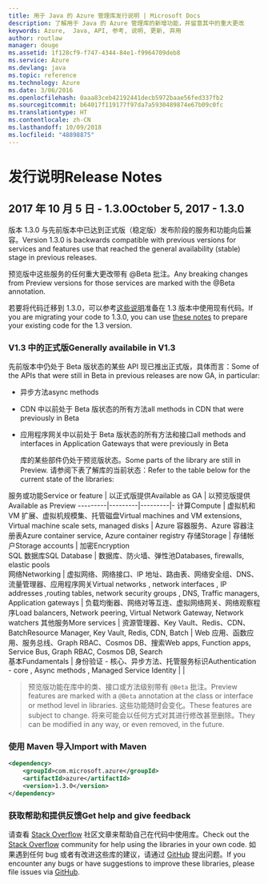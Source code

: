 ```yaml
---
title: 用于 Java 的 Azure 管理库发行说明 | Microsoft Docs
description: 了解用于 Java 的 Azure 管理库的新增功能，并留意其中的重大更改
keywords: Azure,  Java, API, 参考, 说明, 更新, 弃用
author: routlaw
manager: douge
ms.assetid: 1f128cf9-f747-4344-84e1-f9964709deb8
ms.service: Azure
ms.devlang: java
ms.topic: reference
ms.technology: Azure
ms.date: 3/06/2016
ms.openlocfilehash: 0aaa83ceb42192441decb5972baae56fed337fb2
ms.sourcegitcommit: b64017f119177f97da7a5930489874e67b09c0fc
ms.translationtype: HT
ms.contentlocale: zh-CN
ms.lasthandoff: 10/09/2018
ms.locfileid: "48898875"
---
```

# <a name="release-notes"></a><span data-ttu-id="90fdb-104">发行说明</span><span class="sxs-lookup"><span data-stu-id="90fdb-104">Release Notes</span></span> 

## <a name="october-5-2017---130"></a><span data-ttu-id="90fdb-105">2017 年 10 月 5 日 - 1.3.0</span><span class="sxs-lookup"><span data-stu-id="90fdb-105">October 5, 2017 - 1.3.0</span></span> 

<span data-ttu-id="90fdb-106">版本 1.3.0 与先前版本中已达到正式版（稳定版）发布阶段的服务和功能向后兼容。</span><span class="sxs-lookup"><span data-stu-id="90fdb-106">Version 1.3.0 is backwards compatible with previous versions for services and features use that reached the general availability (stable) stage in previous releases.</span></span>

<span data-ttu-id="90fdb-107">预览版中这些服务的任何重大更改带有 @Beta 批注。</span><span class="sxs-lookup"><span data-stu-id="90fdb-107">Any breaking changes from Preview versions for those services are marked with the @Beta annotation.</span></span>

<span data-ttu-id="90fdb-108">若要将代码迁移到 1.3.0，可以参考[这些说明](https://github.com/Azure/azure-sdk-for-java/blob/master/notes/prepare-for-1.3.0.md)准备在 1.3 版本中使用现有代码。</span><span class="sxs-lookup"><span data-stu-id="90fdb-108">If you are migrating your code to 1.3.0, you can use [these notes](https://github.com/Azure/azure-sdk-for-java/blob/master/notes/prepare-for-1.3.0.md) to prepare your existing code for the 1.3 version.</span></span>

### <a name="generally-availabile-in-v13"></a><span data-ttu-id="90fdb-109">V1.3 中的正式版</span><span class="sxs-lookup"><span data-stu-id="90fdb-109">Generally availabile in V1.3</span></span>

<span data-ttu-id="90fdb-110">先前版本中仍处于 Beta 版状态的某些 API 现已推出正式版，具体而言：</span><span class="sxs-lookup"><span data-stu-id="90fdb-110">Some of the APIs that were still in Beta in previous releases are now GA, in particular:</span></span>

- <span data-ttu-id="90fdb-111">异步方法</span><span class="sxs-lookup"><span data-stu-id="90fdb-111">async methods</span></span>
- <span data-ttu-id="90fdb-112">CDN 中以前处于 Beta 版状态的所有方法</span><span class="sxs-lookup"><span data-stu-id="90fdb-112">all methods in CDN that were previously in Beta</span></span>
- <span data-ttu-id="90fdb-113">应用程序网关中以前处于 Beta 版状态的所有方法和接口</span><span class="sxs-lookup"><span data-stu-id="90fdb-113">all methods and interfaces in Application Gateways that were previously in Beta</span></span>

  <span data-ttu-id="90fdb-114">库的某些部件仍处于预览版状态。</span><span class="sxs-lookup"><span data-stu-id="90fdb-114">Some parts of the library are still in Preview.</span></span> <span data-ttu-id="90fdb-115">请参阅下表了解库的当前状态：</span><span class="sxs-lookup"><span data-stu-id="90fdb-115">Refer to the table below for the current state of the libraries:</span></span>

<span data-ttu-id="90fdb-116">服务或功能</span><span class="sxs-lookup"><span data-stu-id="90fdb-116">Service or feature</span></span> | <span data-ttu-id="90fdb-117">以正式版提供</span><span class="sxs-lookup"><span data-stu-id="90fdb-117">Available as GA</span></span> | <span data-ttu-id="90fdb-118">以预览版提供</span><span class="sxs-lookup"><span data-stu-id="90fdb-118">Available as Preview</span></span> 
---------|---------|---------|-
<span data-ttu-id="90fdb-119">计算</span><span class="sxs-lookup"><span data-stu-id="90fdb-119">Compute</span></span>  | <span data-ttu-id="90fdb-120">虚拟机和 VM 扩展、虚拟机规模集、托管磁盘</span><span class="sxs-lookup"><span data-stu-id="90fdb-120">Virtual machines and VM extensions, Virtual machine scale sets, managed disks</span></span>   | <span data-ttu-id="90fdb-121">Azure 容器服务、Azure 容器注册表</span><span class="sxs-lookup"><span data-stu-id="90fdb-121">Azure container service, Azure container registry</span></span> 
<span data-ttu-id="90fdb-122">存储</span><span class="sxs-lookup"><span data-stu-id="90fdb-122">Storage</span></span>   |  <span data-ttu-id="90fdb-123">存储帐户</span><span class="sxs-lookup"><span data-stu-id="90fdb-123">Storage accounts</span></span>       |    <span data-ttu-id="90fdb-124">加密</span><span class="sxs-lookup"><span data-stu-id="90fdb-124">Encryption</span></span>     
<span data-ttu-id="90fdb-125">SQL 数据库</span><span class="sxs-lookup"><span data-stu-id="90fdb-125">SQL Database</span></span>  | <span data-ttu-id="90fdb-126">数据库、防火墙、弹性池</span><span class="sxs-lookup"><span data-stu-id="90fdb-126">Databases, firewalls, elastic pools</span></span>              
<span data-ttu-id="90fdb-127">网络</span><span class="sxs-lookup"><span data-stu-id="90fdb-127">Networking</span></span>    |  <span data-ttu-id="90fdb-128">虚拟网络、网络接口、IP 地址、路由表、网络安全组、DNS、流量管理器、应用程序网关</span><span class="sxs-lookup"><span data-stu-id="90fdb-128">Virtual networks , network interfaces , IP addresses ,routing tables, network security groups , DNS, Traffic managers, Application gateways</span></span>  |    <span data-ttu-id="90fdb-129">负载均衡器、网络对等互连、虚拟网络网关、网络观察程序</span><span class="sxs-lookup"><span data-stu-id="90fdb-129">Load balancers, Network peering, Virtual Network Gateway, Network watchers</span></span> 
<span data-ttu-id="90fdb-130">其他服务</span><span class="sxs-lookup"><span data-stu-id="90fdb-130">More services</span></span>    |  <span data-ttu-id="90fdb-131">资源管理器、Key Vault、Redis、CDN、Batch</span><span class="sxs-lookup"><span data-stu-id="90fdb-131">Resource Manager, Key Vault, Redis,  CDN, Batch</span></span>       |  <span data-ttu-id="90fdb-132">Web 应用、函数应用、服务总线、Graph RBAC、Cosmos DB、搜索</span><span class="sxs-lookup"><span data-stu-id="90fdb-132">Web apps, Function apps, Service Bus, Graph RBAC, Cosmos DB, Search</span></span>  
<span data-ttu-id="90fdb-133">基本</span><span class="sxs-lookup"><span data-stu-id="90fdb-133">Fundamentals</span></span>     |   <span data-ttu-id="90fdb-134">身份验证 - 核心、异步方法、托管服务标识</span><span class="sxs-lookup"><span data-stu-id="90fdb-134">Authentication - core , Async methods , Managed Service Identity</span></span>      |      |

> <span data-ttu-id="90fdb-135">预览版功能在库中的类、接口或方法级别带有 `@Beta` 批注。</span><span class="sxs-lookup"><span data-stu-id="90fdb-135">Preview features are marked with a `@Beta` annotation at the class or interface or method level in libraries.</span></span> <span data-ttu-id="90fdb-136">这些功能随时会变化。</span><span class="sxs-lookup"><span data-stu-id="90fdb-136">These features are subject to change.</span></span> <span data-ttu-id="90fdb-137">将来可能会以任何方式对其进行修改甚至删除。</span><span class="sxs-lookup"><span data-stu-id="90fdb-137">They can be modified in any way, or even removed, in the future.</span></span>

### <a name="import-with-maven"></a><span data-ttu-id="90fdb-138">使用 Maven 导入</span><span class="sxs-lookup"><span data-stu-id="90fdb-138">Import with Maven</span></span>

```XML
<dependency>
    <groupId>com.microsoft.azure</groupId>
    <artifactId>azure</artifactId>
    <version>1.3.0</version>
</dependency>
```

### <a name="get-help-and-give-feedback"></a><span data-ttu-id="90fdb-139">获取帮助和提供反馈</span><span class="sxs-lookup"><span data-stu-id="90fdb-139">Get help and give feedback</span></span>

<span data-ttu-id="90fdb-140">请查看 [Stack Overflow](http://stackoverflow.com/questions/tagged/azure-java-sdk) 社区文章来帮助自己在代码中使用库。</span><span class="sxs-lookup"><span data-stu-id="90fdb-140">Check out the [Stack Overflow](http://stackoverflow.com/questions/tagged/azure-java-sdk) community for help using the libraries in your own code.</span></span> <span data-ttu-id="90fdb-141">如果遇到任何 bug 或者有改进这些库的建议，请通过 [GitHub](https://github.com/Azure/azure-sdk-for-java/issues) 提出问题。</span><span class="sxs-lookup"><span data-stu-id="90fdb-141">If you encounter any bugs or have suggestions to improve these libraries, please file issues via [GitHub](https://github.com/Azure/azure-sdk-for-java/issues).</span></span>


